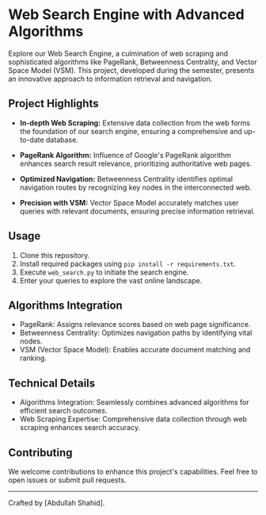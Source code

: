 # Web Search Engine with Advanced Algorithms

Explore our Web Search Engine, a culmination of web scraping and sophisticated algorithms like PageRank, Betweenness Centrality, and Vector Space Model (VSM). This project, developed during the semester, presents an innovative approach to information retrieval and navigation.

## Project Highlights

- **In-depth Web Scraping:** Extensive data collection from the web forms the foundation of our search engine, ensuring a comprehensive and up-to-date database.

- **PageRank Algorithm:** Influence of Google's PageRank algorithm enhances search result relevance, prioritizing authoritative web pages.

- **Optimized Navigation:** Betweenness Centrality identifies optimal navigation routes by recognizing key nodes in the interconnected web.

- **Precision with VSM:** Vector Space Model accurately matches user queries with relevant documents, ensuring precise information retrieval.

## Usage

1. Clone this repository.
2. Install required packages using `pip install -r requirements.txt`.
3. Execute `web_search.py` to initiate the search engine.
4. Enter your queries to explore the vast online landscape.

## Algorithms Integration

- PageRank: Assigns relevance scores based on web page significance.
- Betweenness Centrality: Optimizes navigation paths by identifying vital nodes.
- VSM (Vector Space Model): Enables accurate document matching and ranking.

## Technical Details

- Algorithms Integration: Seamlessly combines advanced algorithms for efficient search outcomes.
- Web Scraping Expertise: Comprehensive data collection through web scraping enhances search accuracy.

## Contributing

We welcome contributions to enhance this project's capabilities. Feel free to open issues or submit pull requests.

---

Crafted by [Abdullah Shahid].
